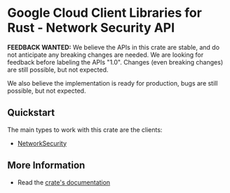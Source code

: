# Google Cloud Client Libraries for Rust - Network Security API

<!-- Code generated by sidekick. DO NOT EDIT. -->

**FEEDBACK WANTED:** We believe the APIs in this crate are stable, and
do not anticipate any breaking changes are needed. We are looking for
feedback before labeling the APIs "1.0". Changes (even breaking changes)
are still possible, but not expected.

We also believe the implementation is ready for production, bugs are
still possible, but not expected.

## Quickstart

The main types to work with this crate are the clients:

- [NetworkSecurity]

## More Information

- Read the [crate's documentation](https://docs.rs/google-cloud-networksecurity-v1/latest/google-cloud-networksecurity-v1)

[NetworkSecurity]: https://docs.rs/google-cloud-networksecurity-v1/latest/google_cloud_networksecurity_v1/client/struct.NetworkSecurity.html
